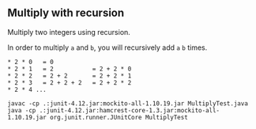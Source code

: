## Multiply with recursion

Multiply two integers using recursion.

In order to multiply `a` and `b`, you will recursively add `a` `b` times.

```
* 2 * 0   = 0
* 2 * 1   = 2           = 2 + 2 * 0
* 2 * 2   = 2 + 2       = 2 + 2 * 1
* 2 * 3   = 2 + 2 + 2   = 2 + 2 * 2
* 2 * 4 ...
```

```
javac -cp .:junit-4.12.jar:mockito-all-1.10.19.jar MultiplyTest.java
java -cp .:junit-4.12.jar:hamcrest-core-1.3.jar:mockito-all-1.10.19.jar org.junit.runner.JUnitCore MultiplyTest
```